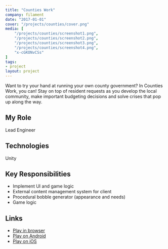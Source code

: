 ```yaml
---
title: "Counties Work"
company: filament
date: "2017-01-01"
cover: "/projects/counties/cover.png"
media: [
    "/projects/counties/screenshot1.png",
    "/projects/counties/screenshot2.png",
    "/projects/counties/screenshot3.png",
    "/projects/counties/screenshot4.png",
    "x-cGKONvCSs"
]
tags:
- project
layout: project
---
```


Want to try your hand at running your own county government? In Counties Work, you can! Stay on top of resident requests as you develop the local community, make important budgeting decisions and solve crises that pop up along the way. 

## My Role
Lead Engineer

## Technologies
Unity

## Key Responsibilities
* Implement UI and game logic
* External content management system for client
* Procedural bobble generator (appearance and needs)
* Game logic

## Links
* [Play in browser](https://www.icivics.org/games/counties-work)
* [Play on Android](https://play.google.com/store/apps/details?id=com.filament.icivics.counties&hl=en)
* [Play on iOS](https://itunes.apple.com/us/app/counties-work/id1219506986?mt=8)